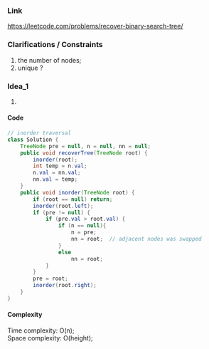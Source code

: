 
### Link

https://leetcode.com/problems/recover-binary-search-tree/

### Clarifications / Constraints

1. the number of nodes;
2. unique ? 

### Idea_1

1. 


#### Code

```java
// inorder traversal
class Solution {
    TreeNode pre = null, n = null, nn = null;
    public void recoverTree(TreeNode root) {
        inorder(root);
        int temp = n.val;
        n.val = nn.val;
        nn.val = temp;
    }
    public void inorder(TreeNode root) {
        if (root == null) return;
        inorder(root.left);
        if (pre != null) {
            if (pre.val > root.val) {
                if (n == null){
                    n = pre;
                    nn = root;  // adjacent nodes was swapped
                }
                else
                    nn = root;
            }
        }
        pre = root;
        inorder(root.right);
    }
}
```

#### Complexity

Time complexity: O(n);  
Space complexity: O(height);


